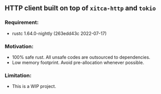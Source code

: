 ## HTTP client built on top of `xitca-http` and `tokio`

### Requirement:
- rustc 1.64.0-nightly (263edd43c 2022-07-17)

### Motivation:
- 100% safe rust. All unsafe codes are outsourced to dependencies.
- Low memory footprint. Avoid pre-allocation whenever possible.

### Limitation:
- This is a WIP project.
